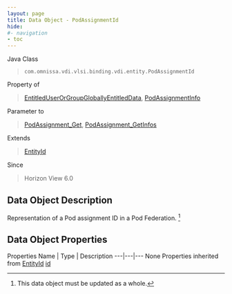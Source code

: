 ```yaml
---
layout: page
title: Data Object - PodAssignmentId
hide:
#- navigation
- toc
---
```








Java Class
> `com.omnissa.vdi.vlsi.binding.vdi.entity.PodAssignmentId`

Property of
> [EntitledUserOrGroupGloballyEntitledData](vdi.users.EntitledUserOrGroup.GloballyEntitledData.md#field_detail), [PodAssignmentInfo](vdi.federation.PodAssignment.PodAssignmentInfo.md#field_detail)

Parameter to
> [PodAssignment_Get](vdi.federation.PodAssignment.md#get), [PodAssignment_GetInfos](vdi.federation.PodAssignment.md#getInfos)

Extends
> [EntityId](vdi.EntityId.md)

Since
> Horizon View 6.0


## Data Object Description

Representation of a Pod assignment ID in a Pod Federation.
 [^167]



## Data Object Properties
Properties
Name |  Type |  Description
---|---|---
None
Properties inherited from [EntityId](vdi.EntityId.md)
[id](vdi.EntityId.md#id)


 


[^167]: This data object must be updated as a whole.